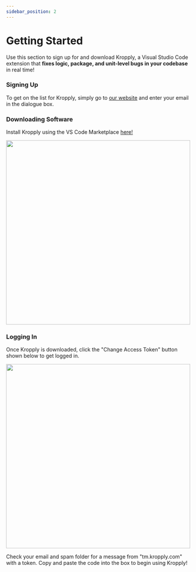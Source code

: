 ```yaml
---
sidebar_position: 2
---
```


# Getting Started

Use this section to sign up for and download Kropply, a Visual Studio Code extension that **fixes logic, package, and unit-level bugs in your codebase** in real time!

### Signing Up

To get on the list for Kropply, simply go to <a href="https://www.kropply.com" target="_blank">our website</a> and enter your email in the dialogue box.

### Downloading Software

Install Kropply using the VS Code Marketplace <a href="https://marketplace.visualstudio.com/items?itemName=kropply.kropply" target="_blank">here!</a>

<img src="DownloadKropply.png" width="500" />

### Logging In

Once Kropply is downloaded, click the "Change Access Token" button shown below to get logged in.

<img src="AccessToken.png" width="500" />

Check your email and spam folder for a message from "tm.kropply.com" with a token. Copy and paste the code into the box to begin using Kropply!
